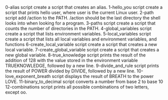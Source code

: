 0-alias script create a script that creates an alias. 1-hello_you script create a script that prints hello user, where user is the current Linux user. 2-path script add /action to the PATH. /action should be the last directory the shell looks into when looking for a program. 3-paths script create a script that counts the number of directories in the PATH. 4-global_variables script create a script that lists environment variables.
5-local_variables script create a script that lists all local variables and environment variables, and functions
6-create_local_variable script create a script that creates a new local variable.
7-create_global_variable script create a script that creates a new global variable.
8-true_knowledge script prints the result of the addition of 128 with the value stored in the environment variable TRUEKNOWLEDGE, followed by a new line.
9-divide_and_rule script prints the result of POWER divided by DIVIDE, followed by a new line.
10-love_exponent_breath script displays the result of BREATH to the power LOVE.
11-binary_to_decimal script converts a number from base 2 to base 10
12-combinations script prints all possible combinations of two letters, except oo.
